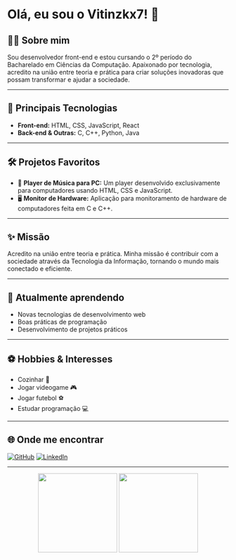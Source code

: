 # Olá, eu sou o Vitinzkx7! 👋

## 👨‍💻 Sobre mim

Sou desenvolvedor front-end e estou cursando o 2º período do Bacharelado em Ciências da Computação. Apaixonado por tecnologia, acredito na união entre teoria e prática para criar soluções inovadoras que possam transformar e ajudar a sociedade.

---

## 🚀 Principais Tecnologias

- **Front-end:** HTML, CSS, JavaScript, React
- **Back-end & Outras:** C, C++, Python, Java

---

## 🛠️ Projetos Favoritos

- 🎵 **Player de Música para PC:** Um player desenvolvido exclusivamente para computadores usando HTML, CSS e JavaScript.
- 🖥️ **Monitor de Hardware:** Aplicação para monitoramento de hardware de computadores feita em C e C++.

---

## ✨ Missão

Acredito na união entre teoria e prática. Minha missão é contribuir com a sociedade através da Tecnologia da Informação, tornando o mundo mais conectado e eficiente.

---

## 🌱 Atualmente aprendendo

- Novas tecnologias de desenvolvimento web
- Boas práticas de programação
- Desenvolvimento de projetos práticos

---

## ⚽ Hobbies & Interesses

- Cozinhar 🍳
- Jogar videogame 🎮
- Jogar futebol ⚽
- Estudar programação 💻

---

## 🌐 Onde me encontrar

[![GitHub](https://img.shields.io/badge/GitHub-181717?style=for-the-badge&logo=github&logoColor=white)](https://github.com/Vitinzkx7)
[![LinkedIn](https://img.shields.io/badge/LinkedIn-0A66C2?style=for-the-badge&logo=linkedin&logoColor=white)](https://www.linkedin.com/in/victor-souza-2b8096282)

---

<div align="center">
  <img height="180em" src="https://github-readme-stats.vercel.app/api?username=Vitinzkx7&show_icons=true&theme=radical"/>
  <img height="180em" src="https://github-readme-stats.vercel.app/api/top-langs/?username=Vitinzkx7&layout=compact&theme=radical"/>
</div>
